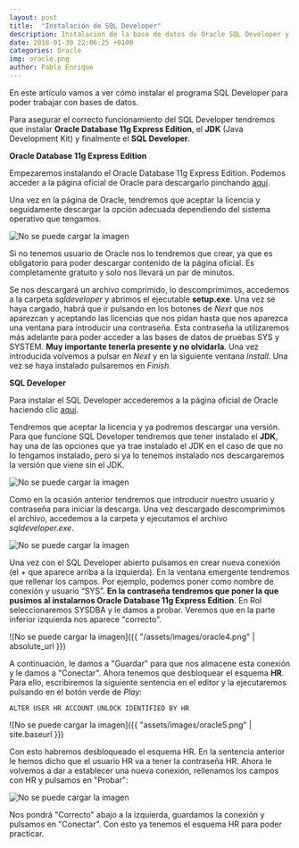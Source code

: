 ```yaml
---
layout: post
title:  "Instalación de SQL Developer"
description: Instalación de la base de datos de Oracle SQL Developer y desbloqueo del esquema HR para poder practicar
date: 2018-01-30 22:06:25 +0100
categories: Oracle
img: oracle.png
author: Pablo Enrique
---
```


En este artículo vamos a ver cómo instalar el programa SQL Developer para poder trabajar con bases de datos.

Para asegurar el correcto funcionamiento del SQL Developer tendremos que instalar **Oracle Database 11g Express Edition**, el **JDK** (Java Development Kit) y finalmente el **SQL Developer**.

**Oracle Database 11g Express Edition**

Empezaremos instalando el Oracle Database 11g Express Edition. Podemos acceder a la página oficial de Oracle para descargarlo pinchando [aquí](http://www.oracle.com/technetwork/database/database-technologies/express-edition/downloads/index.html).

Una vez en la página de Oracle, tendremos que aceptar la licencia y seguidamente descargar la opción adecuada dependiendo del sistema operativo que tengamos.

![No se puede cargar la imagen](pabloenrique5.github.io\assets\images\oracle1.png)

Si no tenemos usuario de Oracle nos lo tendremos que crear, ya que es obligatorio para poder descargar contenido de la página oficial. Es completamente gratuito y solo nos llevará un par de minutos.

Se nos descargará un archivo comprimido, lo descomprimimos, accedemos a la carpeta *sqldeveloper* y abrimos el ejecutable **setup.exe**. Una vez se haya cargado, habrá que ir pulsando en los botones  de *Next* que nos aparezcan y aceptando las licencias que nos pidan hasta que nos aparezca una ventana para introducir una contraseña. Esta contraseña la utilizaremos más adelante para poder acceder a las bases de datos de pruebas SYS y SYSTEM. **Muy importante tenerla presente y no olvidarla**. Una vez introducida volvemos a pulsar en *Next* y en la siguiente ventana *Install*. Una vez se haya instalado pulsaremos en *Finish*.

**SQL Developer**

Para instalar el SQL Developer accederemos a la página oficial de Oracle haciendo clic [aquí](http://www.oracle.com/technetwork/developer-tools/sql-developer/downloads/index.html).

Tendremos que aceptar la licencia y ya podremos descargar una versión. Para que funcione SQL Developer tendremos que tener instalado el **JDK**, hay una de las opciones que ya trae instalado el JDK en el caso de que no lo tengamos instalado, pero si ya lo tenemos instalado nos descargaremos la versión que viene sin el JDK.

![No se puede cargar la imagen](oracle2.png)

Como en la ocasión anterior tendremos que introducir nuestro usuario y contraseña para iniciar la descarga. Una vez descargado descomprimimos el archivo, accedemos a la carpeta y ejecutamos el archivo *sqldeveloper.exe*.

![No se puede cargar la imagen](site.baseurl/assets/images/oracle3.png)

Una vez con el SQL Developer abierto pulsamos en crear nueva conexión (el + que aparece arriba a la izquierda). En la ventana emergente tendremos que rellenar los campos. Por ejemplo, podemos poner como nombre de conexión y usuario “SYS”. **En la contraseña tendremos que poner la que pusimos al instalarnos Oracle Database 11g Express Edition**. En Rol seleccionaremos SYSDBA y le damos a probar. Veremos que en la parte inferior izquierda nos aparece "correcto".

![No se puede cargar la imagen]({{ "/assets/images/oracle4.png" | absolute_url }})

A continuación, le damos a "Guardar" para que nos almacene esta conexión y le damos a "Conectar".
Ahora tenemos que desbloquear el esquema **HR**. Para ello, escribiremos la siguiente sentencia en el editor y la ejecutaremos pulsando en el botón verde de *Play*:

```
ALTER USER HR ACCOUNT UNLOCK IDENTIFIED BY HR
```

![No se puede cargar la imagen]({{ "assets/images/oracle5.png" | site.baseurl }})

Con esto habremos desbloqueado el esquema HR. En la sentencia anterior le hemos dicho que el usuario HR va a tener la contraseña HR. Ahora le volvemos a dar a establecer una nueva conexión, rellenamos los campos con HR y pulsamos en "Probar":

![No se puede cargar la imagen](oracle6.png)

Nos pondrá "Correcto" abajo a la izquierda, guardamos la conexión y pulsamos en "Conectar".
Con esto ya tenemos el esquema HR para poder practicar.
